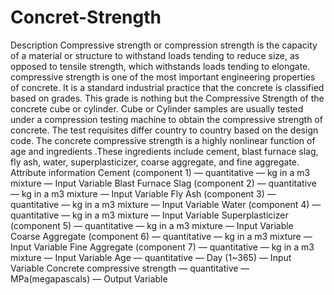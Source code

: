 # Concret-Strength
Description Compressive strength or compression strength is the capacity of a material or structure to withstand loads tending to reduce size, as opposed to tensile strength, which withstands loads tending to elongate.  compressive strength is one of the most important engineering properties of concrete. It is a standard industrial practice that the concrete is classified based on grades. This grade is nothing but the Compressive Strength of the concrete cube or cylinder. Cube or Cylinder samples are usually tested under a compression testing machine to obtain the compressive strength of concrete. The test requisites differ country to country based on the design code.  The concrete compressive strength is a highly nonlinear function of age and ingredients .These ingredients include cement, blast furnace slag, fly ash, water, superplasticizer, coarse aggregate, and fine aggregate.  Attribute information Cement (component 1) — quantitative — kg in a m3 mixture — Input Variable Blast Furnace Slag (component 2) — quantitative — kg in a m3 mixture — Input Variable Fly Ash (component 3) — quantitative — kg in a m3 mixture — Input Variable Water (component 4) — quantitative — kg in a m3 mixture — Input Variable Superplasticizer (component 5) — quantitative — kg in a m3 mixture — Input Variable Coarse Aggregate (component 6) — quantitative — kg in a m3 mixture — Input Variable Fine Aggregate (component 7) — quantitative — kg in a m3 mixture — Input Variable Age — quantitative — Day (1~365) — Input Variable Concrete compressive strength — quantitative — MPa(megapascals) — Output Variable
